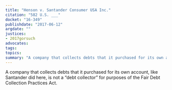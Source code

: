 ```yaml
---
title: "Henson v. Santander Consumer USA Inc."
citation: "582 U.S. ___"
docket: "16-349"
publishdate: "2017-06-12"
argdate: ""
justices:
- 2017gorsuch
advocates:
tags:
topics:
summary: "A company that collects debts that it purchased for its own account, like Santander did here, is not a “debt collector” for purposes of the Fair Debt Collection Practices Act."
---
```

A company that collects debts that it purchased for its own account, like Santander did here, is not a “debt collector” for purposes of the Fair Debt Collection Practices Act.

